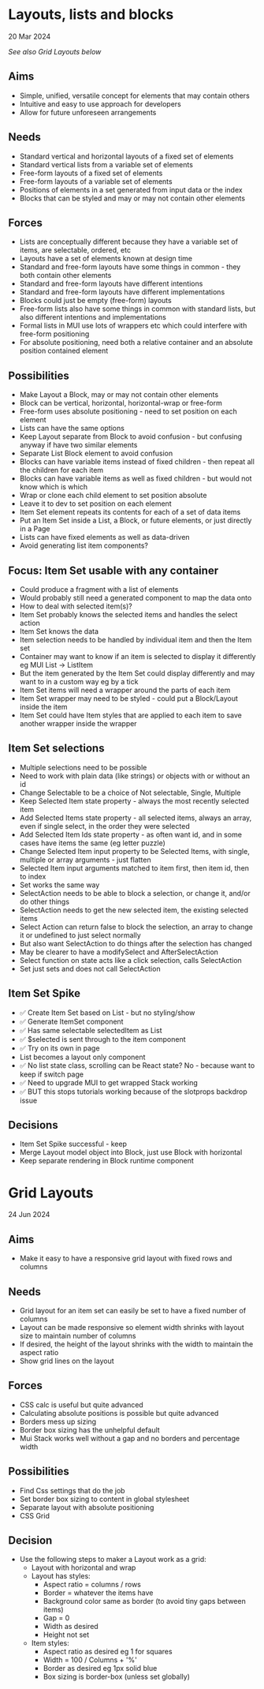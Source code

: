Layouts, lists and blocks
=========================

20 Mar 2024

_See also Grid Layouts below_

Aims
----

- Simple, unified, versatile concept for elements that may contain others
- Intuitive and easy to use approach for developers
- Allow for future unforeseen arrangements

Needs
-----

- Standard vertical and horizontal layouts of a fixed set of elements
- Standard vertical lists from a variable set of elements
- Free-form layouts of a fixed set of elements
- Free-form layouts of a variable set of elements
- Positions of elements in a set generated from input data or the index
- Blocks that can be styled and may or may not contain other elements

Forces
------

- Lists are conceptually different because they have a variable set of items, are selectable, ordered, etc
- Layouts have a set of elements known at design time
- Standard and free-form layouts have some things in common - they both contain other elements
- Standard and free-form layouts have different intentions
- Standard and free-form layouts have different implementations
- Blocks could just be empty (free-form) layouts
- Free-form lists also have some things in common with standard lists, but also different intentions and implementations 
- Formal lists in MUI use lots of wrappers etc which could interfere with free-form positioning
- For absolute positioning, need both a relative container and an absolute position contained element

Possibilities
-------------

- Make Layout a Block, may or may not contain other elements
- Block can be vertical, horizontal, horizontal-wrap or free-form
- Free-form uses absolute positioning - need to set position on each element
- Lists can have the same options
- Keep Layout separate from Block to avoid confusion - but confusing anyway if have two similar elements
- Separate List Block element to avoid confusion
- Blocks can have variable items instead of fixed children - then repeat all the children for each item
- Blocks can have variable items as well as fixed children - but would not know which is which
- Wrap or clone each child element to set position absolute
- Leave it to dev to set position on each element
- Item Set element repeats its contents for each of a set of data items
- Put an Item Set inside a List, a Block, or future elements, or just directly in a Page
- Lists can have fixed elements as well as data-driven
- Avoid generating list item components?


Focus: Item Set usable with any container
-----------------------------------------

- Could produce a fragment with a list of elements
- Would probably still need a generated component to map the data onto
- How to deal with selected item(s)?
- Item Set probably knows the selected items and handles the select action
- Item Set knows the data
- Item selection needs to be handled by individual item and then the Item set
- Container may want to know if an item is selected to display it differently eg MUI List -> ListItem
- But the item generated by the Item Set could display differently and may want to in a custom way eg by a tick
- Item Set items will need a wrapper around the parts of each item
- Item Set wrapper may need to be styled - could put a Block/Layout inside the item
- Item Set could have Item styles that are applied to each item to save another wrapper inside the wrapper

Item Set selections
-------------------

- Multiple selections need to be possible
- Need to work with plain data (like strings) or objects with or without an id
- Change Selectable to be a choice of Not selectable, Single, Multiple
- Keep Selected Item state property - always the most recently selected item
- Add Selected Items state property - all selected items, always an array, even if single select, in the order they were selected
- Add Selected Item Ids state property - as often want id, and in some cases have items the same (eg letter puzzle)
- Change Selected Item input property to be Selected Items, with single, multiple or array arguments - just flatten
- Selected Item input arguments matched to item first, then item id, then to index
- Set works the same way
- SelectAction needs to be able to block a selection, or change it, and/or do other things
- SelectAction needs to get the new selected item, the existing selected items
- Select Action can return false to block the selection, an array to change it or undefined to just select normally
- But also want SelectAction to do things after the selection has changed
- May be clearer to have a modifySelect and AfterSelectAction
- Select function on state acts like a click selection, calls SelectAction
- Set just sets and does not call SelectAction

Item Set Spike
--------------

- ✅ Create Item Set based on List - but no styling/show
- ✅ Generate ItemSet component
- ✅ Has same selectable selectedItem as List
- ✅ $selected is sent through to the item component
- ✅ Try on its own in page
- List becomes a layout only component
- ✅ No list state class, scrolling can be React state? No - because want to keep if switch page
- ✅ Need to upgrade MUI to get wrapped Stack working
- ✅ BUT this stops tutorials working because of the slotprops backdrop issue

Decisions
---------

- Item Set Spike successful - keep
- Merge Layout model object into Block, just use Block with horizontal
- Keep separate rendering in Block runtime component

Grid Layouts
============

24 Jun 2024

Aims
----

- Make it easy to have a responsive grid layout with fixed rows and columns

Needs
-----

- Grid layout for an item set can easily be set to have a fixed number of columns
- Layout can be made responsive so element width shrinks with layout size to maintain number of columns
- If desired, the height of the layout shrinks with the width to maintain the aspect ratio
- Show grid lines on the layout

Forces
------

- CSS calc is useful but quite advanced
- Calculating absolute positions is possible but quite advanced
- Borders mess up sizing
- Border box sizing has the unhelpful default
- Mui Stack works well without a gap and no borders and percentage width

Possibilities
-------------

- Find Css settings that do the job
- Set border box sizing to content in global stylesheet
- Separate layout with absolute positioning
- CSS Grid

Decision
--------

- Use the following steps to maker a Layout work as a grid:
    - Layout with horizontal and wrap
    - Layout has styles:
      - Aspect ratio = columns / rows
      - Border = whatever the items have
      - Background color same as border (to avoid tiny gaps between items)
      - Gap = 0
      - Width as desired
      - Height not set
    - Item styles:
      - Aspect ratio as desired eg 1 for squares
      - Width = 100 / Columns + '%'
      - Border as desired eg 1px solid blue
      - Box sizing is border-box (unless set globally)
